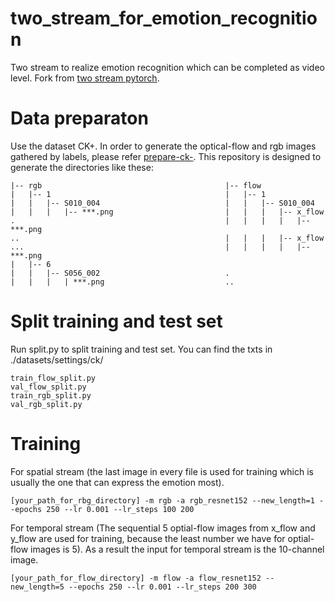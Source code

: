 # two_stream_for_emotion_recognition
Two stream to realize emotion recognition which can be completed as video level. Fork from [two stream pytorch](https://github.com/bryanyzhu/two-stream-pytorch).

# Data preparaton
Use the dataset CK+. In order to generate the optical-flow and rgb images gathered by labels, please refer [prepare-ck-](https://github.com/cMondora/prepare-ck-). This repository is designed to generate the directories like these:
```
|-- rgb                                         |-- flow
|   |-- 1                                       |   |-- 1
|   |   |-- S010_004                            |   |   |-- S010_004
|   |   |   |-- ***.png                         |   |   |   |-- x_flow
.                                               |   |   |   |   |-- ***.png  
..                                              |   |   |   |-- x_flow
...                                             |   |   |   |   |-- ***.png  
|   |-- 6   
|   |   |-- S056_002                            .
|   |   |   | ***.png                           ..
```

# Split training and test set
Run split.py to split training and test set.
You can find the txts in ./datasets/settings/ck/
```
train_flow_split.py
val_flow_split.py
train_rgb_split.py
val_rgb_split.py
```

# Training
For spatial stream (the last image in every file is used for training which is usually the one that can express the emotion most).
```
[your_path_for_rbg_directory] -m rgb -a rgb_resnet152 --new_length=1 --epochs 250 --lr 0.001 --lr_steps 100 200
```
For temporal stream (The sequential 5 optial-flow images from x_flow and y_flow are used for training, because the least number we have for optial-flow images is 5).  As a result the input for temporal stream is the 10-channel image.
```
[your_path_for_flow_directory] -m flow -a flow_resnet152 --new_length=5 --epochs 250 --lr 0.001 --lr_steps 200 300
```
